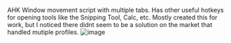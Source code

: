 AHK Window movement script with multiple tabs. Has other useful hotkeys for opening tools like the Snipping Tool, Calc, etc. Mostly created this for work, but I noticed there didnt seem to be a solution on the market that handled mutiple profiles. 
![image](https://github.com/burritosupreme69/WindowMover.ahk/assets/86449141/9390023f-b87b-4fea-8597-d2714285e58b)
